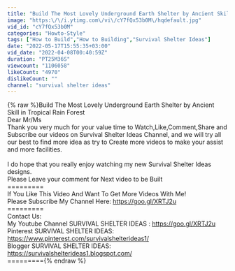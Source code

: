 ```yaml
---
title: "Build The Most Lovely Underground Earth Shelter by Ancient Skill in Tropical Rainforest"
image: "https:\/\/i.ytimg.com\/vi\/cY7fQx53b0M\/hqdefault.jpg"
vid_id: "cY7fQx53b0M"
categories: "Howto-Style"
tags: ["How to Build","How to Building","Survival Shelter Ideas"]
date: "2022-05-17T15:55:35+03:00"
vid_date: "2022-04-08T00:40:59Z"
duration: "PT25M36S"
viewcount: "1106058"
likeCount: "4970"
dislikeCount: ""
channel: "survival shelter ideas"
---
```

{% raw %}Build The Most Lovely Underground Earth Shelter by Ancient Skill in Tropical Rain Forest<br />Dear Mr/Ms <br />Thank you very much for your value time to Watch,Like,Comment,Share and Subscribe our videos on Survival Shelter Ideas Channel, and we will try all our best to find more idea as try to Create more videos to make your assist and more facilities.<br /><br />I do hope that you really enjoy watching my new Survival Shelter Ideas designs.<br />Please Leave your comment for Next video to be Built<br />=========<br />If You Like This Video And Want To Get More Videos With Me!<br />Please Subscribe My Channel Here: <a rel="nofollow" target="blank" href="https://goo.gl/XRTJ2u">https://goo.gl/XRTJ2u</a><br />=========<br />Contact Us:<br />My Youtube Channel SURVIVAL SHELTER IDEAS : <a rel="nofollow" target="blank" href="https://goo.gl/XRTJ2u">https://goo.gl/XRTJ2u</a><br />Pinterest SURVIVAL SHELTER IDEAS: <a rel="nofollow" target="blank" href="https://www.pinterest.com/survivalshelterideas1/">https://www.pinterest.com/survivalshelterideas1/</a><br />Blogger SURVIVAL SHELTER IDEAS: <a rel="nofollow" target="blank" href="https://survivalshelterideas1.blogspot.com/">https://survivalshelterideas1.blogspot.com/</a><br />========={% endraw %}
